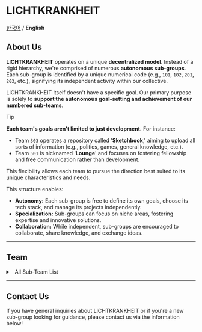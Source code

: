 # LICHTKRANKHEIT

[한국어](README.md) / **English** 


## About Us
**LICHTKRANKHEIT** operates on a unique **decentralized model**. Instead of a rigid hierarchy, we're comprised of numerous **autonomous sub-groups**. Each sub-group is identified by a unique numerical code (e.g., `101`, `102`, `201`, `203`, etc.), signifying its independent activity within our collective.

LICHTKRANKHEIT itself doesn't have a specific goal. Our primary purpose is solely to **support the autonomous goal-setting and achievement of our numbered sub-teams**.

> [!TIP]
> **Each team's goals aren't limited to just development.**
> For instance:
> - Team `303` operates a repository called '**Sketchbook**,' aiming to upload all sorts of information (e.g., politics, games, general knowledge, etc.).
> - Team `501` is nicknamed '**Lounge**' and focuses on fostering fellowship and free communication rather than development.
>
> This flexibility allows each team to pursue the direction best suited to its unique characteristics and needs.

This structure enables:

* **Autonomy:** Each sub-group is free to define its own goals, choose its tech stack, and manage its projects independently.
* **Specialization:** Sub-groups can focus on niche areas, fostering expertise and innovative solutions.
* **Collaboration:** While independent, sub-groups are encouraged to collaborate, share knowledge, and exchange ideas.

---

## Team

<details>
<summary>
  All Sub-Team List
</summary>
  
  | Team Number | Members | Member Count | Main Activity Field |
  | --- | --- | --- | --- |
  | 101 | LIHUA628, YeongGyu | 2 | KaKaoTalk Bot Development |
  | 102 | LIHUA628, YeongGyu,  DarkSnowFlower, Noa-GUS, ~~Sample~~ | 5 | KaKaoTalk Bot Development | 
  | 105 | YeongGyu, Noa-GUS, ~~Sample~~, ~~Violent~~ | 4 | KaKaoTalk Bot Development |
  | 201 | LIHUA628, Sicxor, ~~Sample~~, ~~Violent~~, ~~jroLia~~ | 5 | Website Development |
  | 202 | YouJJeb, Noa-GUS, ~~jroLia~~, ~~Sample~~ | 4 | Discord Bot Development |
  | 204 | YeongGyu, Skyyype, ~~userE~~ | 3 | KaKaoTalk Bot Development |
  | 205 | DarkSnowFlower, 2oic, LIHUA628, YeongGyu | 4 | Website Development (extension) |
  | 205 | DarkSnowFlower, 2oic, LIHUA628, YeongGyu | 4 | Website Development (extension) |
  | 302 | YouJJeb, 2oic | 2 | App Development |
  | 303 | LIHUA628, YeongGyu, DarkSnowFlower, Sicxor, YouJJeb, Skyyype, Noa-GUS,  2oic, ~~Violent~~, ~~userE~~ | 10 | Social / Fellowship |
  | 402 | LIHUA628, Skyyype | 2 | Discord Bot Development |
  | 404 | LIHUA628, Skyyype, YeongGyu, Sicxor | 4 | App Development |
  | 405 | DarkSnowFlower, Sicxor | 2 | Minecraft Plugin Development |
  | 501 | LIHUA628, YeongGyu, DarkSnowFlower, Sicxor, YouJJeb, Skyyype, Noa-GUS,  2oic | 8 | Social / Fellowship |
  | 503 | 2oic, YouJJeb, Sicxor | 3 | Minecraft Plugin Development |
  | 504 | Skyyype, 2oic, YouJJeb, LIHUA628 | 4 | Website Development (extension) |
  | 507 | LIHUA628, Sicxor, YouJJeb, YeongGyu | 4 | KaKaoTalk Bot Development |
  | 601 | **Recruiting** | undefined | undefined |
    
</details>

---

## Contact Us

If you have general inquiries about LICHTKRANKHEIT or if you're a new sub-group looking for guidance, please contact us via the information below!
